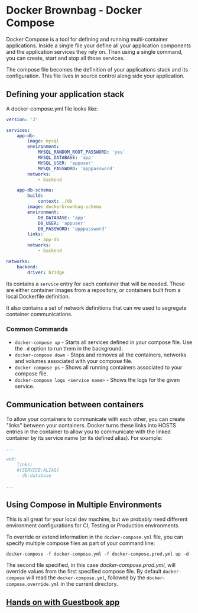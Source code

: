 # Docker Brownbag - Docker Compose
Docker Compose is a tool for defining and running multi-container applications. Inside a single file your define
all your application components and the application services they rely on. Then using a single command, you 
can create, start and stop all those services.

The compose file becomes the definition of your applications stack and its configuration. This file lives
in source control along side your application.

## Defining your application stack
A docker-compose.yml file looks like:
```yml
version: '2'

services:
    app-db:
        image: mysql
        environment: 
            MYSQL_RANDOM_ROOT_PASSWORD: 'yes'
            MYSQL_DATABASE: 'app'
            MYSQL_USER: 'appuser'
            MYSQL_PASSWORD: 'apppassword'
        networks:
            - backend

    app-db-schema:
        build:
            context: ./db
        image: dockerbrownbag-schema
        environment:
            DB_DATABASE: 'app' 
            DB_USER: 'appuser'
            DB_PASSWORD: 'apppassword'
        links:
            - app-db
        networks:
            - backend

networks:
    backend:
        driver: bridge
```
Its contains a `service` entry for each container that will be needed. These are either container images from
a repository, or containers built from a local Dockerfile definition. 

It also contains a set of network definitions that can we used to segregate container communications. 

### Common Commands
* `docker-compose up` - Starts all services defined in your compose file. Use the `-d` option to run them in the background.
* `docker-compose down` - Stops and removes all the containers, networks and volumes associated with your compose file.
* `docker-compose ps` - Shows all running containers associated to your compose file.
* `docker-compose logs <service name>` - Shows the logs for the given service.

## Communication between containers
To allow your containers to communicate with each other, you can create "links" between your containers. Docker turns these links into HOSTS entries in
the container to allow you to communicate with the linked container by its service name (or its defined alias). For example:
```yaml
...

web:
    links:
    #[SERVICE:ALIAS]
    - db:database

...
```

## Using Compose in Multiple Environments
This is all great for your local dev machine, but we probably need different environment configurations
for CI, Testing or Production environments.

To override or extend information in the `docker-compose.yml` file, you can specify multiple compose files as part of your command line:
```
docker-compose -f docker-compose.yml -f docker-compose.prod.yml up -d
```
The second file specified, in this case *docker-compose.prod.yml*, will override values from the first specified compose file.
By default `docker-compose` will read the `docker-compose.yml`, followed by the `docker-compose.override.yml` in the current directory.

## [Hands on with Guestbook app](guestbook)


